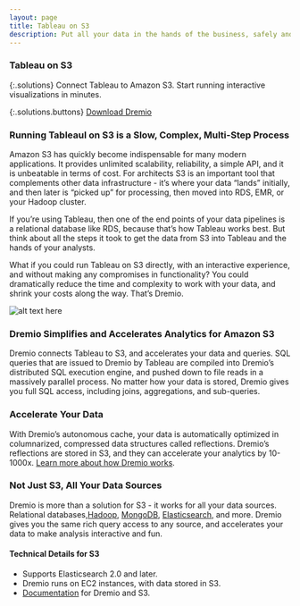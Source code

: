 ```yaml
---
layout: page
title: Tableau on S3
description: Put all your data in the hands of the business, safely and securely. Any source - RDBMS, NoSQL, Hadoop. Any tool - BI, Python, R, SQL. Open source, download now.
---
```



### Tableau on S3

{:.solutions}
Connect Tableau to Amazon S3. Start running interactive visualizations in minutes.

{:.solutions.buttons}
[Download Dremio](/downloads/)


### Running TableauI on S3 is a Slow, Complex, Multi-Step Process
Amazon S3 has quickly become indispensable for many modern applications. It provides unlimited scalability, reliability, a simple API, and it is unbeatable in terms of cost. For architects S3 is an important tool that complements other data infrastructure - it’s where your data “lands” initially, and then later is “picked up” for processing, then moved into RDS, EMR, or your Hadoop cluster. 

If you’re using Tableau, then one of the end points of your data pipelines is a relational database like RDS, because that’s how Tableau works best. But think about all the steps it took to get the data from S3 into Tableau and the hands of your analysts. 

What if you could run Tableau on S3 directly, with an interactive experience, and without making any compromises in functionality? You could dramatically reduce the time and complexity to work with your data, and shrink your costs along the way. That’s Dremio.

![alt text here](/img/solutions/s3.png)

### Dremio Simplifies and Accelerates Analytics for Amazon S3
Dremio connects Tableau to S3, and accelerates your data and queries. SQL queries that are issued to Dremio by Tableau are compiled into Dremio’s distributed SQL execution engine, and pushed down to file reads in a massively parallel process. No matter how your data is stored, Dremio gives you full SQL access, including joins, aggregations, and sub-queries.

### Accelerate Your Data
With Dremio’s autonomous cache, your data is automatically optimized in columnarized, compressed data structures called reflections. Dremio’s reflections are stored in S3, and they can accelerate your analytics by 10-1000x. [Learn more about how Dremio works](/product/).

### Not Just S3, All Your Data Sources
Dremio is more than a solution for S3 - it works for all your data sources. Relational databases,[Hadoop](/solutions/tableau-on-hadoop/), [MongoDB](/solutions/tableau-on-mongodb/), [Elasticsearch,](/solutions/tableau-on-elasticsearch.html) and more. Dremio gives you the same rich query access to any source, and accelerates your data to make analysis interactive and fun.

#### Technical Details for S3
- Supports Elasticsearch 2.0 and later.
- Dremio runs on EC2 instances, with data stored in S3.
- [Documentation](docs) for Dremio and S3.

